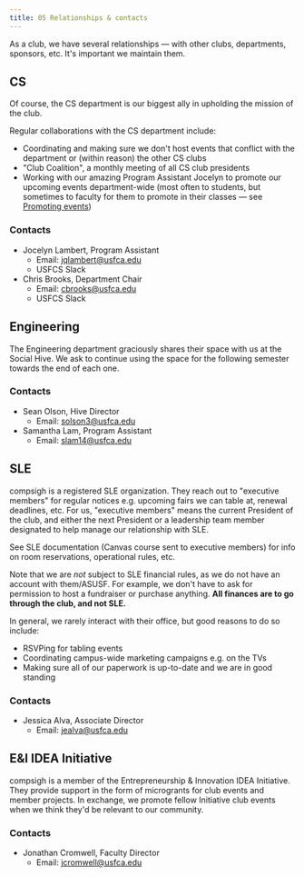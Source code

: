 ```yaml
---
title: 05 Relationships & contacts
---
```


As a club, we have several relationships — with other clubs, departments, sponsors, etc. It's important we maintain them.

## CS

Of course, the CS department is our biggest ally in upholding the mission of the club.

Regular collaborations with the CS department include:

- Coordinating and making sure we don't host events that conflict with the department or (within reason) the other CS clubs
- "Club Coalition", a monthly meeting of all CS club presidents
- Working with our amazing Program Assistant Jocelyn to promote our upcoming events department-wide (most often to students, but sometimes to faculty for them to promote in their classes — see [Promoting events](04%20Events.md#Promoting%20events))

### Contacts

- Jocelyn Lambert, Program Assistant
  - Email: jqlambert@usfca.edu
  - USFCS Slack
- Chris Brooks, Department Chair
  - Email: cbrooks@usfca.edu
  - USFCS Slack

## Engineering

The Engineering department graciously shares their space with us at the Social Hive. We ask to continue using the space for the following semester towards the end of each one.

### Contacts

- Sean Olson, Hive Director
  - Email: solson3@usfca.edu
- Samantha Lam, Program Assistant
  - Email: slam14@usfca.edu

## SLE

compsigh is a registered SLE organization. They reach out to "executive members" for regular notices e.g. upcoming fairs we can table at, renewal deadlines, etc. For us, "executive members" means the current President of the club, and either the next President or a leadership team member designated to help manage our relationship with SLE.

See SLE documentation (Canvas course sent to executive members) for info on room reservations, operational rules, etc.

Note that we are _not_ subject to SLE financial rules, as we do not have an account with them/ASUSF. For example, we don't have to ask for permission to host a fundraiser or purchase anything. **All finances are to go through the club, and not SLE.**

In general, we rarely interact with their office, but good reasons to do so include:

- RSVPing for tabling events
- Coordinating campus-wide marketing campaigns e.g. on the TVs
- Making sure all of our paperwork is up-to-date and we are in good standing

### Contacts

- Jessica Alva, Associate Director
  - Email: jealva@usfca.edu

## E&I IDEA Initiative

compsigh is a member of the Entrepreneurship & Innovation IDEA Initiative. They provide support in the form of microgrants for club events and member projects. In exchange, we promote fellow Initiative club events when we think they'd be relevant to our community.

### Contacts

- Jonathan Cromwell, Faculty Director
  - Email: jcromwell@usfca.edu
